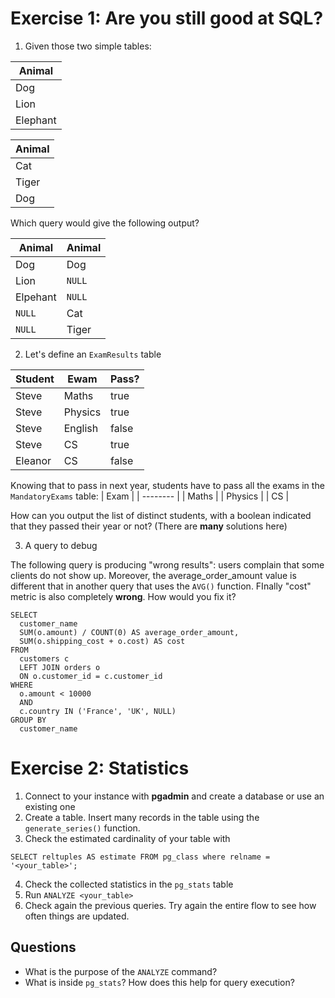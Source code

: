 # Exercise 1: Are you still good at SQL?

1. Given those two simple tables:

| Animal   |
| -------- |
| Dog      |
| Lion     |
| Elephant |

| Animal |
| ------ |
| Cat    |
| Tiger  |
| Dog    |

Which query would give the following output?

| Animal   | Animal |
| ---------|--------|
| Dog      | Dog    |
| Lion     | `NULL` |
| Elpehant | `NULL` |
| `NULL`   | Cat    |
| `NULL`   | Tiger  |

2. Let's define an `ExamResults` table

| Student  | Ewam  | Pass?   |
| ---------|---------|-------|
| Steve    | Maths   | true  |
| Steve    | Physics | true  |
| Steve    | English | false |
| Steve    | CS      | true  |
| Eleanor  | CS      | false |

Knowing that to pass in next year, students have to pass all the exams in the `MandatoryExams` table:
| Exam     |
| -------- |
| Maths    |
| Physics  |
| CS       |

How can you output the list of distinct students, with a boolean indicated that they passed their year or not?
(There are **many** solutions here)


3. A query to debug

The following query is producing "wrong results": users complain that some clients do not show up. Moreover, the average_order_amount value is different that in another query that uses the `AVG()` function.
FInally "cost" metric is also completely **wrong**.
How would you fix it?

```
SELECT
  customer_name
  SUM(o.amount) / COUNT(0) AS average_order_amount,
  SUM(o.shipping_cost + o.cost) AS cost
FROM
  customers c
  LEFT JOIN orders o
  ON o.customer_id = c.customer_id
WHERE 
  o.amount < 10000
  AND
  c.country IN ('France', 'UK', NULL)
GROUP BY
  customer_name
```

# Exercise 2: Statistics
1. Connect to your instance with **pgadmin** and create a database or use an existing one
2. Create a table. Insert many records in the table using the `generate_series()` function.
3. Check the estimated cardinality of your table with 

```SELECT reltuples AS estimate FROM pg_class where relname = '<your_table>';```

4. Check the collected statistics in the `pg_stats` table
5. Run `ANALYZE <your_table>`
6. Check again the previous queries. Try again the entire flow to see how often things are updated.

## Questions
- What is the purpose of the `ANALYZE` command?
- What is inside `pg_stats`? How does this help for query execution?